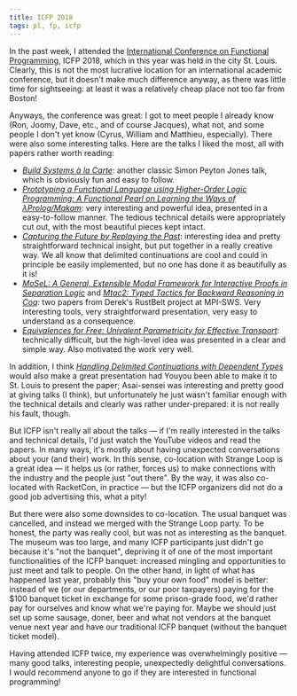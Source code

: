 ```yaml
---
title: ICFP 2018
tags: pl, fp, icfp
---
```


In the past week, I attended the [International Conference on Functional Programming](https://icfp18.sigplan.org/home),
ICFP 2018, which in this year was held in the city St. Louis. Clearly, this is
not the most lucrative location for an international academic conference, but
it doesn't make much difference anyway, as there was little time for sightseeing: at least it was a
relatively cheap place not too far from Boston!

Anyways, the conference was great: I got to meet people I already know (Ron, Joomy, Dave, etc., and of course Jacques),
what not, and some people I don't yet know (Cyrus, William and Matthieu, especially). There were also
some interesting talks. Here are the talks I liked the most, all with papers rather worth reading:

* [_Build Systems à la Carte_](https://dl.acm.org/citation.cfm?doid=3243631.3236774): another classic Simon
Peyton Jones talk, which is obviously fun and easy to follow.
* [_Prototyping a Functional Language using Higher-Order Logic Programming: A Functional Pearl on Learning the Ways of λProlog/Makam_](https://dl.acm.org/citation.cfm?doid=3243631.3236788):
very interesting and powerful idea, presented in a easy-to-follow manner. The tedious technical details were
appropriately cut out, with the most beautiful pieces kept intact.
* [_Capturing the Future by Replaying the Past_](https://dl.acm.org/citation.cfm?doid=3243631.3236771): interesting idea
and pretty straightforward technical insight, but put together in a really creative way. We all know that delimited
continuations are cool and could in principle be easily implemented, but no one has done it as beautifully as it is!
* [_MoSeL: A General, Extensible Modal Framework for Interactive Proofs in Separation Logic_](https://dl.acm.org/citation.cfm?doid=3243631.3236772)
and [_Mtac2: Typed Tactics for Backward Reasoning in Coq_](https://dl.acm.org/citation.cfm?doid=3243631.3236773): two papers
from Derek's RustBelt project at MPI-SWS. Very interesting tools, very straightforward presentation, very easy to
understand as a consequence.
* [_Equivalences for Free: Univalent Parametricity for Effective Transport_](https://dl.acm.org/citation.cfm?doid=3243631.3236787):
technically difficult, but the high-level idea was presented in a clear and simple way. Also motivated the work very well.

In addition, I think [_Handling Delimited Continuations with Dependent Types_](https://dl.acm.org/citation.cfm?doid=3243631.3236764) would
also make a great presentation had Youyou been able to make it to St. Louis to present the paper; Asai-sensei was interesting and pretty
good at giving talks (I think), but unfortunately he just wasn't familiar enough with the technical details and clearly was rather
under-prepared: it is not really his fault, though.

But ICFP isn't really all about the talks &mdash; if I'm really interested in the talks and technical
details, I'd just watch the YouTube videos and read the papers. In many ways, it's mostly about having unexpected
conversations about your (and their) work. In this sense, co-location with Strange Loop is a great idea &mdash;
it helps us (or rather, forces us) to make connections with the industry and the people just "out there". By the way,
it was also co-located with RacketCon, in practice &mdash; but the ICFP organizers did not do a good job
advertising this, what a pity!

But there were also some downsides to co-location. The usual banquet was cancelled, and instead we merged with the Strange
Loop party. To be honest, the party was really cool, but was not as interesting as the banquet. The museum was too large,
and many ICFP participants just didn't go because it's "not the banquet", depriving it of one of the most important
functionalities of the ICFP banquet: increased mingling and opportunities to just meet and talk to people. On the other hand,
in light of what has happened last year, probably this "buy your own food" model is better: instead of we (or our departments, or
our poor taxpayers) paying for the $100 banquet ticket in exchange for some prison-grade food, we'd rather pay for ourselves and
know what we're paying for. Maybe we should just set up some sausage, doner, beer and what not vendors at the banquet venue next year
and have our traditional ICFP banquet (without the banquet ticket model).

Having attended ICFP twice, my experience was overwhelmingly positive &mdash; many good talks, interesting people,
unexpectedly delightful conversations. I would recommend anyone to go if they are interested in functional programming!
